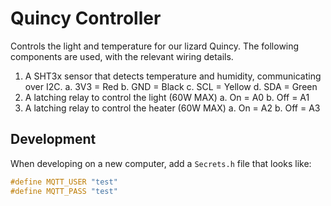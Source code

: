 # Quincy Controller

Controls the light and temperature for our lizard Quincy. The following components are used, with the relevant wiring details.

1. A SHT3x sensor that detects temperature and humidity, communicating over I2C.
    a. 3V3 = Red
    b. GND = Black
    c. SCL = Yellow
    d. SDA = Green
2. A latching relay to control the light (60W MAX)
    a. On = A0
    b. Off = A1
3. A latching relay to control the heater (60W MAX)
    a. On = A2
    b. Off = A3

## Development

When developing on a new computer, add a `Secrets.h` file that looks like:

```cpp
#define MQTT_USER "test"
#define MQTT_PASS "test"
```